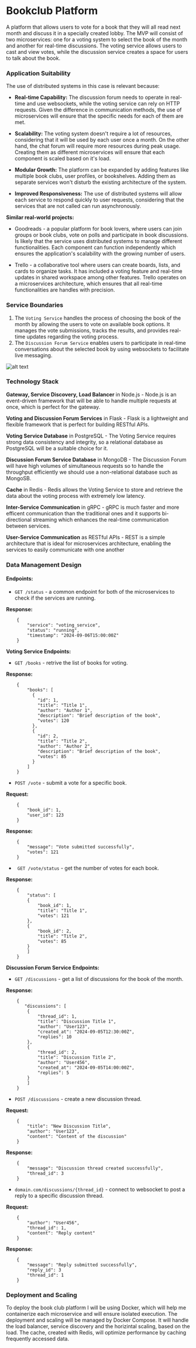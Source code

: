 # Bookclub Platform

A platform that allows users to vote for a book that they will all read next month and discuss it in a specially created lobby. The MVP will consist of two microservices: one for a voting system to select the book of the month and another for real-time discussions. The voting service allows users to cast and view votes, while the discussion service creates a space for users to talk about the book.

### Application Suitability

The use of distributed systems in this case is relevant because:

- **Real-time Capability:**
  The discussion forum needs to operate in real-time and use websockets, while the voting service can rely on HTTP requests. Given the difference in communication methods, the use of microservices will ensure that the specific needs for each of them are met.

- **Scalability:**
  The voting system doesn't require a lot of resources, considering that it will be used by each user once a month. On the other hand, the chat forum will require more resources during peak usage. Creating them as different microservices will ensure that each component is scaled based on it's load.

- **Modular Growth:**
  The platform can be expanded by adding features like multiple book clubs, user profiles, or bookshelves. Adding them as separate services won't disturb the existing architecture of the system.

- **Improved Responsiveness:**
  The use of distributed systems will allow each service to respond quickly to user requests, considering that the services that are not called can run asynchronously.

**Similar real-world projects:**

- Goodreads - a popular platform for book lovers, where users can join groups or book clubs, vote on polls and participate in book discussions. Is likely that the service uses distributed systems to manage different functionalities. Each component can function independently which ensures the application's scalability with the growing number of users.

- Trello - a collaborative tool where users can create boards, lists, and cards to organize tasks. It has included a voting feature and real-time updates in shared workspace among other features. Trello operates on a microservices architecture, which ensures that all real-time functionalities are handles with precision.

### Service Boundaries

1. The `Voting Service` handles the process of choosing the book of the month by allowing the users to vote on available book options. It manages the vote submissions, tracks the results, and provides real-time updates regarding the voting process.
2. The `Discussion Forum Service` enables users to participate in real-time conversations about the selected book by using websockets to facilitate live messaging.

![alt text](img/architectural_diagram.png)

### Technology Stack

**Gateway, Service Discovery, Load Balancer** in Node.js - Node.js is an event-driven framework that will be able to handle multiple requests at once, which is perfect for the gateway.

**Voting and Discussion Forum Services** in Flask - Flask is a lightweight and flexible framework that is perfect for building RESTful APIs.

**Voting Service Database** in PostgreSQL - The Voting Service requires strong data consistency and integrity, so a relational database as PostgreSQL will be a suitable choice for it.

**Discussion Forum Service Database** in MongoDB - The Discussion Forum will have high volumes of simultaneous requests so to handle the throughput efficiently we should use a non-relational database such as MongoSB.

**Cache** in Redis - Redis allows the Voting Service to store and retrieve the data about the voting process with extremely low latency.

**Inter-Service Communication** in gRPC - gRPC is much faster and more efficent communication than the traditional ones and it supports bi-directional streaming which enhances the real-time communication between services.

**User-Service Communication** as RESTful APIs - REST is a simple architecture that is ideal for microservices architecture, enabling the services to easily communicate with one another


### Data Management Design
#### Endpoints:
- ```GET /status``` - a common endpoint for both of the microservices to check if the services are running.

**Response:**
```
    {
        "service": "voting_service",
        "status": "running",
        "timestamp": "2024-09-06T15:00:00Z"
    }
```

**Voting Service Endpoints:**
- ```GET /books``` - retrive the list of books for voting.

**Response:**
```
    {
        "books": [
          {
            "id": 1,
            "title": "Title 1",
            "author": "Author 1",
            "description": "Brief description of the book",
            "votes": 120
          },
          {
            "id": 2,
            "title": "Title 2",
            "author": "Author 2",
            "description": "Brief description of the book",
            "votes": 85
          }
        ]
    }
```

- ```POST /vote``` - submit a vote for a specific book.

**Request:**
```
    {
        "book_id": 1,
        "user_id": 123
    }
```
**Response:**
```
    {
        "message": "Vote submitted successfully",
        "votes": 121
    }
```

- ``` GET /vote/status``` - get the number of votes for each book.

**Response:**
```
    {
        "status": [
        {
            "book_id": 1,
            "title": "Title 1",
            "votes": 121
        },
        {
            "book_id": 2,
            "title": "Title 2",
            "votes": 85
        }
        ]
    }
```

**Discussion Forum Service Endpoints:**
- ```GET /discussions``` - get a list of discussions for the book of the month.

**Response:**
```
    {
       "discussions": [
        {
            "thread_id": 1,
            "title": "Discussion Title 1",
            "author": "User123",
            "created_at": "2024-09-05T12:30:00Z",
            "replies": 10
        },
        {
            "thread_id": 2,
            "title": "Discussion Title 2",
            "author": "User456",
            "created_at": "2024-09-05T14:00:00Z",
            "replies": 5
        }
        ]
    }
```

- ```POST /discussions``` - create a new discussion thread.

**Request:**
```
    {
        "title": "New Discussion Title",
        "author": "User123",
        "content": "Content of the discussion"
    }
```

**Response:**
```
    {
        "message": "Discussion thread created successfully",
        "thread_id": 3
    }   
```

- ```domain.com/discussions/{thread_id}``` - connect to websocket to post a reply to a specific discussion thread.

**Request:**
```
    {
        "author": "User456",
        "thread_id": 1,
        "content": "Reply content"
    }
```

**Response:**
```
    {
        "message": "Reply submitted successfully",
        "reply_id": 3
        "thread_id": 1
    }   
``` 

### Deployment and Scaling

To deploy the book club platform I will be using Docker, which will help me containerize each microservice and will ensure isolated execution. The deployment and scaling will be managed by Docker Compose. It will handle the load balancer, service discovery and the horizintal scaling, based on the load. The cache, created with Redis, will optimize performance by caching frequently accessed data.

